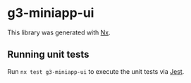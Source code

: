 # g3-miniapp-ui

This library was generated with [Nx](https://nx.dev).

## Running unit tests

Run `nx test g3-miniapp-ui` to execute the unit tests via [Jest](https://jestjs.io).
